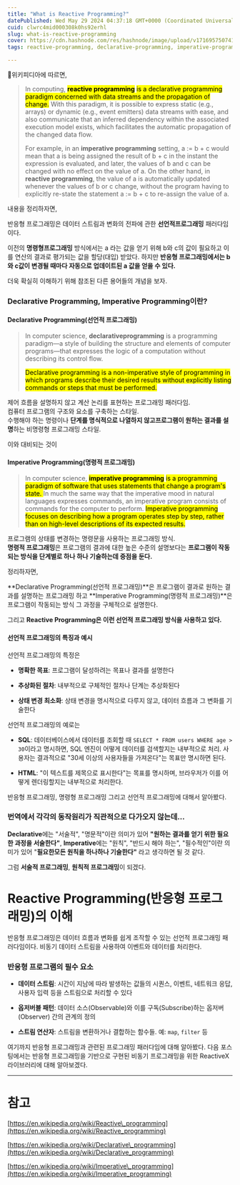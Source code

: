 ```yaml
---
title: "What is Reactive Programming?"
datePublished: Wed May 29 2024 04:37:18 GMT+0000 (Coordinated Universal Time)
cuid: clwrc4mid000308k0hs92erhl
slug: what-is-reactive-programming
cover: https://cdn.hashnode.com/res/hashnode/image/upload/v1716957507414/c048db72-aa32-4485-a382-7e77add31997.png
tags: reactive-programming, declarative-programming, imperative-programming

---
```


위키피디아에 따르면,

> In computing, **<mark>reactive programming</mark>** <mark> is a declarative programming paradigm concerned with data streams and the propagation of change.</mark> With this paradigm, it is possible to express static (e.g., arrays) or dynamic (e.g., event emitters) data streams with ease, and also communicate that an inferred dependency within the associated execution model exists, which facilitates the automatic propagation of the changed data flow.
> 
> For example, in an **imperative programming** setting, a := b + c would mean that a is being assigned the result of b + c in the instant the expression is evaluated, and later, the values of b and c can be changed with no effect on the value of a. On the other hand, in **reactive programming**, the value of a is automatically updated whenever the values of b or c change, without the program having to explicitly re-state the statement a := b + c to re-assign the value of a.

내용을 정리하자면,

반응형 프로그래밍은 데이터 스트림과 변화의 전파에 관한 **선언적프로그래밍** 패러다임이다.

이전의 **명령형프로그래밍** 방식에서는 a 라는 값을 얻기 위해 b와 c의 값이 필요하고 이를 연산의 결과로 평가되는 값을 할당(대입) 받았다. 하지만 **반응형 프로그래밍에서는 b와 c값이 변경될 때마다 자동으로 업데이트된 a 값을 얻을 수 있다.**

더욱 확실히 이해하기 위해 참조된 다른 용어들의 개념을 보자.

### Declarative Programming, Imperative Programming이란?

#### Declarative Programming(선언적 프로그래밍)

> In computer science, **declarativeprogramming** is a programming paradigm—a style of building the structure and elements of computer programs—that expresses the logic of a computation without describing its control flow.
> 
> <mark>Declarative programming is a non-imperative style of programming in which programs describe their desired results without explicitly listing commands or steps that must be performed.</mark>

제어 흐름을 설명하지 않고 계산 논리를 표현하는 프로그래밍 패러다임.  
컴퓨터 프로그램의 구조와 요소를 구축하는 스타일.  
수행해야 하는 명령이나 **단계를 명식적으로 나열하지 않고프로그램이 원하는 결과를 설명**하는 비명령형 프로그래밍 스타일.

이와 대비되는 것이

#### Imperative Programming(명령적 프로그래밍)

> In computer science, **<mark>imperative programming</mark>** <mark> is a programming paradigm of software that uses statements that change a program's state. </mark> In much the same way that the imperative mood in natural languages expresses commands, an imperative program consists of commands for the computer to perform. <mark>Imperative programming focuses on describing how a program operates step by step, rather than on high-level descriptions of its expected results.</mark>

프로그램의 상태를 변경하는 명령문을 사용하는 프로그래밍 방식.  
**명령적 프로그래밍**은 프로그램의 결과에 대한 높은 수준의 설명보다는 **프로그램이 작동되는 방식을 단계별로 하나 하나 기술하는데 중점을 둔다.**

정리하자면,

\*\*Declarative Programming(선언적 프로그래밍)\*\*은 프로그램이 결과로 원하는 결과를 설명하는 프로그래밍 하고 \*\*Imperative Programming(명령적 프로그래밍)\*\*은 프로그램이 작동되는 방식 그 과정을 구체적으로 설명한다.

그리고 **Reactive Programming은 이런 선언적 프로그래밍 방식을 사용하고 있다.**

#### 선언적 프로그래밍의 특징과 예시

선언적 프로그래밍의 특정은

* **명확한 목표**: 프로그램이 달성하려는 목표나 결과를 설명한다
    
* **추상화된 절차**: 내부적으로 구체적인 절차나 단계는 추상화된다
    
* **상태 변경 최소화**: 상태 변경을 명시적으로 다루지 않고, 데이터 흐름과 그 변화를 기술한다
    

선언적 프로그래밍의 예로는

* **SQL**: 데이터베이스에서 데이터를 조회할 때 `SELECT * FROM users WHERE age > 30`이라고 명시하면, SQL 엔진이 어떻게 데이터를 검색할지는 내부적으로 처리. 사용자는 결과적으로 "30세 이상의 사용자들을 가져온다"는 목표만 명시하면 된다.
    
* **HTML**: "이 텍스트를 제목으로 표시한다"는 목표를 명시하며, 브라우저가 이를 어떻게 렌더링할지는 내부적으로 처리한다.
    

반응형 프로그래밍, 명령형 프로그래밍 그리고 선언적 프로그래밍에 대해서 알아봤다.

### 번역에서 각각의 동작원리가 직관적으로 다가오지 않는데...

**Declarative**에는 "서술적", "명문적"이란 의미가 있어 **"원하는 결과를 얻기 위한 필요한 과정을 서술한다"**, **Imperative**에는 "원칙", "반드시 해야 하는", "필수적인"이란 의미가 있어 "**필요한모든 원칙을 하나하나 기술한다"** 라고 생각하면 될 것 같다.

그럼 **서술적 프로그래밍**, **원칙적 프로그래밍**이 되겠다.

# Reactive Programming(반응형 프로그래밍)의 이해

반응형 프로그래밍은 데이터 흐름과 변화를 쉽게 조작할 수 있는 선언적 프로그래밍 패러다임이다. 비동기 데이터 스트림을 사용하여 이벤트와 데이터를 처리한다.

### 반응형 프로그램의 필수 요소

* **데이터 스트림**: 시간이 지남에 따라 발생하는 값들의 시퀀스, 이벤트, 네트워크 응답, 사용자 입력 등을 스트림으로 처리할 수 있다
    
* **옵저버블 패턴**: 데이터 소스(Observable)와 이를 구독(Subscribe)하는 옵저버(Observer) 간의 관계의 정의
    
* **스트림 연산자**: 스트림을 변환하거나 결합하는 함수들. 예: `map`, `filter` 등
    

여기까지 반응형 프로그래밍과 관련된 프로그래밍 패러다임에 대해 알아봤다. 다음 포스팅에서는 반응형 프로그래밍을 기반으로 구현된 비동기 프로그래밍을 위한 ReactiveX 라이브러리에 대해 알아보겠다.

---

# 참고

[https://en.wikipedia.org/wiki/Reactive\_programming](https://en.wikipedia.org/wiki/Reactive_programming)

[https://en.wikipedia.org/wiki/Declarative\_programming](https://en.wikipedia.org/wiki/Declarative_programming)

[https://en.wikipedia.org/wiki/Imperative\_programming](https://en.wikipedia.org/wiki/Imperative_programming)